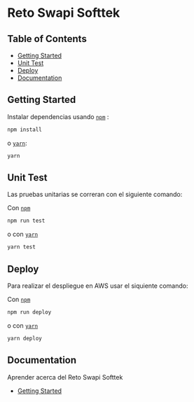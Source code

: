 
# Reto Swapi Softtek
## Table of Contents

- [Getting Started](#getting-started)
- [Unit Test](#unit-test)
- [Deploy](#deploy)
- [Documentation](#documentation)

## Getting Started


Instalar dependencias usando [`npm`](https://www.npmjs.com/) :

```bash
npm install
```

o [`yarn`](https://classic.yarnpkg.com/en/):

```bash
yarn
```


## Unit Test
Las pruebas unitarias se correran con el siguiente comando:

Con [`npm`](https://www.npmjs.com/)

```bash
npm run test
```
o con [`yarn`](https://classic.yarnpkg.com/en/)

```bash
yarn test
```


## Deploy

Para realizar el despliegue en AWS usar el siquiente comando:

Con [`npm`](https://www.npmjs.com/)

```bash
npm run deploy
```
o con [`yarn`](https://classic.yarnpkg.com/en/)

```bash
yarn deploy
```


## Documentation

Aprender acerca del Reto Swapi Softtek

- [Getting Started](https://github.com/fernandmorausky/reto_swapi_softtek/new/master?readme=1#getting-started)
